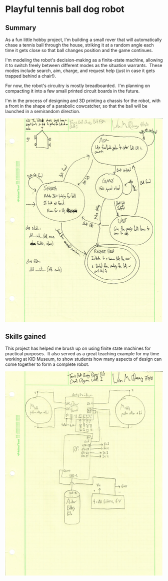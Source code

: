 # Playful tennis ball dog robot

## Summary

As a fun little hobby project, I'm building a small rover that will automatically chase a tennis ball through the house, striking it at a random angle each time it gets close so that ball changes position and the game continues.

I'm modeling the robot's decision-making as a finite-state machine, allowing it to switch freely between different modes as the situation warrants.  These modes include search, aim, charge, and request help (just in case it gets trapped behind a chair!).

For now, the robot's circuitry is mostly breadboarded.  I'm planning on compacting it into a few small printed circuit boards in the future.

I'm in the process of designing and 3D printing a chassis for the robot, with a front in the shape of a parabolic cowcatcher, so that the ball will be launched in a semirandom direction.

![Tennis Ball Chasing Rover Bot FSM Draft 1-1](/images/projects/playful_tennis_ball_dog_robot/Tennis_Ball_Chasing_Rover_Bot_FSM_Draft_1-1.png)

## Skills gained

This project has helped me brush up on using finite state machines for practical purposes.  It also served as a great teaching example for my time working at KID Museum, to show students how many aspects of design can come together to form a complete robot.

![Tennis Ball Chasing Rover Bot Circuit Diagram Draft 1-1](/images/projects/playful_tennis_ball_dog_robot/Tennis_Ball_Chasing_Rover_Bot_Circuit_Diagram_Draft_1-1.png)
